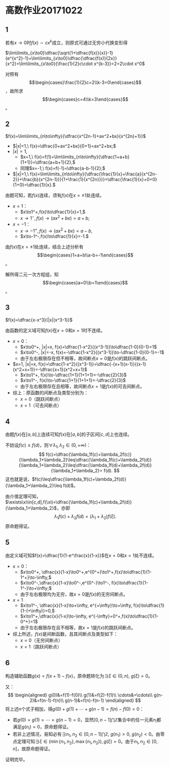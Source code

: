 # 高数作业20171022

## 1

若有$x\to 0$时$f(x)\sim cx^k$成立，则原式可通过无穷小代换变形得

$\lim\limits_{x\to0}\dfrac{\sqrt{1+\dfrac{f(x)}{x}}-1}{e^{x^2}-1}=\lim\limits_{x\to0}\dfrac{\dfrac{f(x)}{2x}}{x^2}=\lim\limits_{x\to0}{\frac{1}{2}c\cdot x^{k-3}}=2=2\cdot x^0$

对照有$$\begin{cases}\frac{1}{2}c=2\\k-3=0\end{cases}$$，故所求$$\begin{cases}c=4\\k=3\end{cases}$$。

## 2

$f(x)=\lim\limits_{n\to\infty}{\dfrac{x^{2n-1}+ax^2+bx}{x^{2n}+1}}$

- $|x|<1,\ f(x)=\dfrac{0+ax^2+bx}{0+1}=ax^2+bx;$
- $|x|=1,$
  - $x=1,\ f(x)=f(1)=\lim\limits_{n\to\infty}{\dfrac{1+a+b}{1+1}}=\dfrac{a+b+1}{2},$
  - 同理$x=-1,\ f(x)=f(-1)=\dfrac{a-b-1}{2};$
- $|x|>1,\ f(x)=\lim\limits_{n\to\infty}{\dfrac{\frac{1}{x}+\frac{a}{x^{2n-2}}+\frac{b}{x^{2n-1}}}{1+\frac{1}{x^{2n}}}}=\dfrac{\frac{1}{x}+0+0}{1+0}=\dfrac{1}{x}.$

由题可知，若$f(x)$连续，须有$f(x)$在$x=\pm1$处连续。

- $x=1$：
  - $x\to1^+,f(x)\to\dfrac{1}{x}=1,$
  - $x\to1^-,f(x)\to(ax^2+bx)= a+b;$
- $x=-1$：
  - $x\to-1^+,f(x)\to(ax^2+bx)=a-b,$
  - $x\to-1^-,f(x)\to\dfrac{1}{x}=-1.$

由$f(x)$在$x=\pm1$处连续，结合上述分析有$$\begin{cases}1=a+b\\a-b=-1\end{cases}$$。

解所得二元一次方程组，知$$\begin{cases}a=0\\b=1\end{cases}$$。

## 3

$f(x)=\dfrac{x-x^3}{|x|(x^3-1)}$

由函数的定义域可知$f(x)$在$x=0$和$x=1$时不连续。

- $x=0$：
  - $x\to0^+, |x|=x, f(x)=\dfrac{1-x^2}{(x^3-1)}\to\dfrac{1-0}{0-1}=1$
  - $x\to0^-, |x|=-x, f(x)=-\dfrac{1-x^2}{(x^3-1)}\to-\dfrac{1-0}{0-1}=-1$
  - 由于左右极限存在但不相等，故间断点$x=0$是$f(x)$的跳跃间断点。
- $x=1, |x|=x, f(x)=\dfrac{1-x^2}{(x^3-1)}=\dfrac{-(x+1)(x-1)}{(x-1)(x^2+x+1)}=-\dfrac{x+1}{x^2+x+1}$
  - $x\to1^+, f(x)\to-\dfrac{1+1}{1+1+1}=-\dfrac{2}{3}$
  - $x\to1^-, f(x)\to-\dfrac{1+1}{1+1+1}=-\dfrac{2}{3}$
  - 由于左右极限存在且相等，故间断点$x=1$是$f(x)$的可去间断点。
- 综上：原函数的间断点及类型分别为：
  - $x=0$（跳跃间断点）
  - $x=1$（可去间断点）

## 4

由题$f(x)$在$[a,b]$上连续可知$f(x)$在$[a,b]$的子区间$[c,d]$上也连续。

不妨设$f(c)\leq f(d)$，则$\forall \lambda_1,\lambda_2\in(0,+\infty)$：
$$
f(c)=\dfrac{\lambda_1f(c)+\lambda_2f(c)}{\lambda_1+\lambda_2}\leq\dfrac{\lambda_1f(c)+\lambda_2f(d)}{\lambda_1+\lambda_2}\leq\dfrac{\lambda_1f(d)+\lambda_2f(d)}{\lambda_1+\lambda_2}= f(d).
$$
这也就是说，$f(c)\leq\dfrac{\lambda_1f(c)+\lambda_2f(d)}{\lambda_1+\lambda_2}\leq f(d)$。

由介值定理可知，$\exists\xi\in[c,d],f(\xi)=\dfrac{\lambda_1f(c)+\lambda_2f(d)}{\lambda_1+\lambda_2}$，亦即
$$
\lambda_1f(c)+\lambda_2f(d)=(\lambda_1+\lambda_2)f(\xi).
$$
原命题得证。

## 5

由定义域可知$f(x)=\dfrac{1}{1-e^\frac{x}{1-x}}$在$x=0$和$x=1$处不连续。

- $x=0$：
  - $x\to0^+, \dfrac{x}{1-x}\to0^+,e^{0^+}\to1^+,f(x)\to\dfrac{1}{1-1^+}\to-\infty,$
  - $x\to0^-,\dfrac{x}{1-x}\to0^-,e^{0^-}\to1^-, f(x)\to\dfrac{1}{1-1^-}\to+\infty;$
  - 由于左右极限均为无穷，故$x=0$是$f(x)$的无穷间断点。
- $x=1$
  - $x\to1^-, \dfrac{x}{1-x}\to+\infty, e^{+\infty}\to+\infty, f(x)\to\dfrac{1}{1-(+\infty)}=0,$
  - $x\to1^+,\dfrac{x}{1-x}\to-\infty, e^{-\infty}=0^+,f(x)\to\dfrac{1}{1-0^+}=1$
  - 由于左右极限存在且不相等，故$x=1$是$f(x)$的跳跃间断点。
- 综上所述，$f(x)$是间断函数，且其间断点及类型如下：
  - $x=0$（无穷间断点）
  - $x=1$（跳跃间断点）

## 6

构造辅助函数$g(x)=f(x+1)-f(x)$，原命题转化为$\exists\xi\in(0,n),\ g(\xi)=0$。

又：
$$
\begin{aligned}
g(0)&=f(1)-f(0)\\
g(1)&=f(2)-f(1)\\
\cdots&=\cdots\\
g(n-2)&=f(n-1)-f(n)\\
g(n-1)&=f(n)-f(n-1)
\end{aligned}
$$
将上述$n​$个式子相加，得$g(0)+g(1)+\cdots+g(n-1)=f(n)-f(0)=0​$：

- 若$g(0)=g(1)=\cdots=g(n-1)=0$，显然$[0,n-1]\bigcap\mathbb{Z}$集合中的任一元素$n_i$都满足$g(n_i)=0$，原命题得证。
- 若非上述情况，易知必有$\exists n_1,n_2\in[0,n-1]\bigcap\mathbb{Z},\ g(n_1)>0,\ g(n_2)<0$。由零点定理可知$\exists\xi\in(\min\{n_1,n_2\},\max\{n_1,n_2\}), g(\xi)=0$。由于$n_1,n_2\in[0,n]$，故原命题得证。

证明完毕。